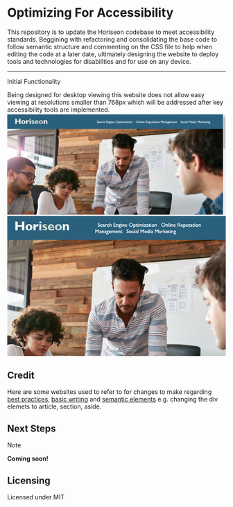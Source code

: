 # Optimizing For Accessibility

This repository is to update the Horiseon codebase to meet accessibility standards. Beggining with refactoring and consolidating the base code to follow semantic structure and commenting on the CSS file to help when editing the code at a later date, ultimately designing the website to deploy tools and technologies for disabilities and for use on any device. 
***

Initial Functionality

Being designed for desktop viewing this website does not allow easy viewing at resolutions smaller than 768px which will be addressed after key accessibility tools are implemented.<br>
![image of website at full screen](/assets/images/readme/full-screen.png)
![image of website small screen](/assets/images/readme/small-screen.png)

## Credit

Here are some websites used to refer to for changes to make regarding [best practices](https://www.markdownguide.org/basic-syntax/#html), [basic writing](https://docs.github.com/en/get-started/writing-on-github/getting-started-with-writing-and-formatting-on-github/basic-writing-and-formatting-syntax#relative-links) and [semantic elements](https://www.w3schools.com/html/html5_semantic_elements.asp) e.g. changing the div elemets to article, section, aside.



## Next Steps

>[!NOTE]
>**Coming soon!**

## Licensing

Licensed under MIT 
